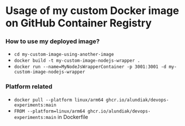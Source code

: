 Usage of my custom Docker image on GitHub Container Registry
===

### How to use my deployed image?

- `cd my-custom-image-using-another-image`
- `docker build -t my-custom-image-nodejs-wrapper .`
- `docker run --name=MyNodeJsWrapperContainer -p 3001:3001 -d my-custom-image-nodejs-wrapper`


### Platform related

- `docker pull --platform linux/arm64 ghcr.io/alundiak/devops-experiments:main`
- `FROM --platform=linux/arm64 ghcr.io/alundiak/devops-experiments:main` in Dockerfile
